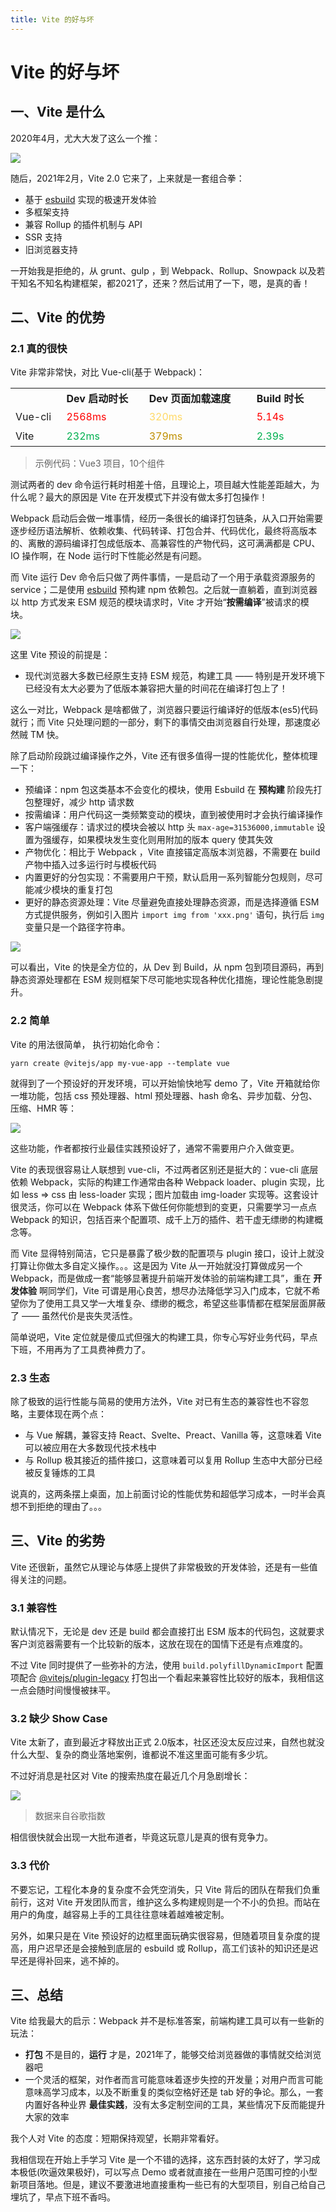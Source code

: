 ```yaml
---
title: Vite 的好与坏
---
```


# Vite 的好与坏

## 一、Vite 是什么

2020年4月，尤大大发了这么一个推：

![](assets/2024-07-18-13-21-04.png)

随后，2021年2月，Vite 2.0 它来了，上来就是一套组合拳：

- 基于 [esbuild](https://mp.weixin.qq.com/s/BCL1Cm64mps4cZe_V26Wtw) 实现的极速开发体验
- 多框架支持
- 兼容 Rollup 的插件机制与 API
- SSR 支持
- 旧浏览器支持

一开始我是拒绝的，从 grunt、gulp ，到 Webpack、Rollup、Snowpack 以及若干知名不知名构建框架，都2021了，还来？然后试用了一下，嗯，是真的香！

## 二、Vite 的优势

### 2.1 真的很快

Vite 非常非常快，对比 Vue-cli\(基于 Webpack\)：

<table style="border-collapse: collapse;"><colgroup><col width="87"><col width="161"><col width="221"><col width="171"></colgroup><tbody><tr><td height="31" width="87" style="font-family: LarkHackSafariFont, LarkEmojiFont, LarkChineseQuote, -apple-system, BlinkMacSystemFont, 'Helvetica Neue', Arial, 'Segoe UI', 'PingFang SC', 'Microsoft Yahei', 'Hiragino Sans GB', sans-serif, 'Apple Color Emoji', 'Segoe UI Emoji', 'Segoe UI Symbol', 'Noto Color Emoji';font-size: 16px;font-style: normal;font-weight: normal;line-height: normal;vertical-align: middle;word-wrap:normal;word-break:normal;white-space:nowrap;"></td><td height="31" width="161" data-sheet-value="&quot;Dev 启动时长&quot;" style="font-family: LarkHackSafariFont, LarkEmojiFont, LarkChineseQuote, -apple-system, BlinkMacSystemFont, 'Helvetica Neue', Arial, 'Segoe UI', 'PingFang SC', 'Microsoft Yahei', 'Hiragino Sans GB', sans-serif, 'Apple Color Emoji', 'Segoe UI Emoji', 'Segoe UI Symbol', 'Noto Color Emoji';font-size: 16px;font-style: normal;font-weight: 700;line-height: normal;vertical-align: middle;word-wrap:normal;word-break:normal;white-space:nowrap;">Dev 启动时长</td><td height="31" width="221" data-sheet-value="&quot;Dev 页面加载速度&quot;" style="font-family: LarkHackSafariFont, LarkEmojiFont, LarkChineseQuote, -apple-system, BlinkMacSystemFont, 'Helvetica Neue', Arial, 'Segoe UI', 'PingFang SC', 'Microsoft Yahei', 'Hiragino Sans GB', sans-serif, 'Apple Color Emoji', 'Segoe UI Emoji', 'Segoe UI Symbol', 'Noto Color Emoji';font-size: 16px;font-style: normal;font-weight: 700;line-height: normal;vertical-align: middle;word-wrap:normal;word-break:normal;white-space:nowrap;">Dev 页面加载速度</td><td height="31" width="171" data-sheet-value="&quot;Build 时长&quot;" style="font-family: LarkHackSafariFont, LarkEmojiFont, LarkChineseQuote, -apple-system, BlinkMacSystemFont, 'Helvetica Neue', Arial, 'Segoe UI', 'PingFang SC', 'Microsoft Yahei', 'Hiragino Sans GB', sans-serif, 'Apple Color Emoji', 'Segoe UI Emoji', 'Segoe UI Symbol', 'Noto Color Emoji';font-size: 16px;font-style: normal;font-weight: 700;line-height: normal;vertical-align: middle;word-wrap:normal;word-break:normal;white-space:nowrap;">Build 时长</td></tr><tr><td height="31" width="87" data-sheet-value="&quot;Vue-cli&quot;" style="font-family: LarkHackSafariFont, LarkEmojiFont, LarkChineseQuote, -apple-system, BlinkMacSystemFont, 'Helvetica Neue', Arial, 'Segoe UI', 'PingFang SC', 'Microsoft Yahei', 'Hiragino Sans GB', sans-serif, 'Apple Color Emoji', 'Segoe UI Emoji', 'Segoe UI Symbol', 'Noto Color Emoji';font-size: 16px;font-style: normal;font-weight: normal;line-height: normal;vertical-align: middle;word-wrap:normal;word-break:normal;white-space:nowrap;">Vue-cli</td><td height="31" width="161" data-sheet-value="&quot;2568ms&quot;" style="color: rgb(255, 0, 0);font-family: LarkHackSafariFont, LarkEmojiFont, LarkChineseQuote, -apple-system, BlinkMacSystemFont, 'Helvetica Neue', Arial, 'Segoe UI', 'PingFang SC', 'Microsoft Yahei', 'Hiragino Sans GB', sans-serif, 'Apple Color Emoji', 'Segoe UI Emoji', 'Segoe UI Symbol', 'Noto Color Emoji';font-size: 16px;font-style: normal;font-weight: normal;line-height: normal;vertical-align: middle;word-wrap:normal;word-break:normal;white-space:nowrap;">2568ms</td><td height="31" width="221" data-sheet-value="&quot;320ms&quot;" style="color: rgb(255, 217, 102);font-family: LarkHackSafariFont, LarkEmojiFont, LarkChineseQuote, -apple-system, BlinkMacSystemFont, 'Helvetica Neue', Arial, 'Segoe UI', 'PingFang SC', 'Microsoft Yahei', 'Hiragino Sans GB', sans-serif, 'Apple Color Emoji', 'Segoe UI Emoji', 'Segoe UI Symbol', 'Noto Color Emoji';font-size: 16px;font-style: normal;font-weight: normal;line-height: normal;vertical-align: middle;word-wrap:normal;word-break:normal;white-space:nowrap;">320ms</td><td height="31" width="171" data-sheet-value="&quot;5.14s&quot;" style="color: rgb(255, 0, 0);font-family: LarkHackSafariFont, LarkEmojiFont, LarkChineseQuote, -apple-system, BlinkMacSystemFont, 'Helvetica Neue', Arial, 'Segoe UI', 'PingFang SC', 'Microsoft Yahei', 'Hiragino Sans GB', sans-serif, 'Apple Color Emoji', 'Segoe UI Emoji', 'Segoe UI Symbol', 'Noto Color Emoji';font-size: 16px;font-style: normal;font-weight: normal;line-height: normal;vertical-align: middle;word-wrap:normal;word-break:normal;white-space:nowrap;">5.14s</td></tr><tr><td height="31" width="87" data-sheet-value="&quot;Vite&quot;" style="font-family: LarkHackSafariFont, LarkEmojiFont, LarkChineseQuote, -apple-system, BlinkMacSystemFont, 'Helvetica Neue', Arial, 'Segoe UI', 'PingFang SC', 'Microsoft Yahei', 'Hiragino Sans GB', sans-serif, 'Apple Color Emoji', 'Segoe UI Emoji', 'Segoe UI Symbol', 'Noto Color Emoji';font-size: 16px;font-style: normal;font-weight: normal;line-height: normal;vertical-align: middle;word-wrap:normal;word-break:normal;white-space:nowrap;">Vite</td><td height="31" width="161" data-sheet-value="&quot;232ms&quot;" style="color: rgb(0, 176, 80);font-family: LarkHackSafariFont, LarkEmojiFont, LarkChineseQuote, -apple-system, BlinkMacSystemFont, 'Helvetica Neue', Arial, 'Segoe UI', 'PingFang SC', 'Microsoft Yahei', 'Hiragino Sans GB', sans-serif, 'Apple Color Emoji', 'Segoe UI Emoji', 'Segoe UI Symbol', 'Noto Color Emoji';font-size: 16px;font-style: normal;font-weight: normal;line-height: normal;vertical-align: middle;word-wrap:normal;word-break:normal;white-space:nowrap;">232ms</td><td height="31" width="221" data-sheet-value="&quot;379ms&quot;" style="color: rgb(191, 143, 0);font-family: LarkHackSafariFont, LarkEmojiFont, LarkChineseQuote, -apple-system, BlinkMacSystemFont, 'Helvetica Neue', Arial, 'Segoe UI', 'PingFang SC', 'Microsoft Yahei', 'Hiragino Sans GB', sans-serif, 'Apple Color Emoji', 'Segoe UI Emoji', 'Segoe UI Symbol', 'Noto Color Emoji';font-size: 16px;font-style: normal;font-weight: normal;line-height: normal;vertical-align: middle;word-wrap:normal;word-break:normal;white-space:nowrap;">379ms</td><td height="31" width="171" data-sheet-value="&quot;2.39s&quot;" style="color: rgb(0, 176, 80);font-family: LarkHackSafariFont, LarkEmojiFont, LarkChineseQuote, -apple-system, BlinkMacSystemFont, 'Helvetica Neue', Arial, 'Segoe UI', 'PingFang SC', 'Microsoft Yahei', 'Hiragino Sans GB', sans-serif, 'Apple Color Emoji', 'Segoe UI Emoji', 'Segoe UI Symbol', 'Noto Color Emoji';font-size: 16px;font-style: normal;font-weight: normal;line-height: normal;vertical-align: middle;word-wrap:normal;word-break:normal;white-space:nowrap;">2.39s</td></tr></tbody></table>

> 示例代码：Vue3 项目，10个组件

测试两者的 dev 命令运行耗时相差十倍，且理论上，项目越大性能差距越大，为什么呢？最大的原因是 Vite 在开发模式下并没有做太多打包操作！

Webpack 启动后会做一堆事情，经历一条很长的编译打包链条，从入口开始需要逐步经历语法解析、依赖收集、代码转译、打包合并、代码优化，最终将高版本的、离散的源码编译打包成低版本、高兼容性的产物代码，这可满满都是 CPU、IO 操作啊，在 Node 运行时下性能必然是有问题。

而 Vite 运行 Dev 命令后只做了两件事情，一是启动了一个用于承载资源服务的 service；二是使用 [esbuild](https://mp.weixin.qq.com/s/BCL1Cm64mps4cZe_V26Wtw) 预构建 npm 依赖包。之后就一直躺着，直到浏览器以 http 方式发来 ESM 规范的模块请求时，Vite 才开始“**按需编译**”被请求的模块。

![](assets/2024-07-18-13-21-23.png)

这里 Vite 预设的前提是：

- 现代浏览器大多数已经原生支持 ESM 规范，构建工具 —— 特别是开发环境下已经没有太大必要为了低版本兼容把大量的时间花在编译打包上了！

这么一对比，Webpack 是啥都做了，浏览器只要运行编译好的低版本\(es5\)代码就行；而 Vite 只处理问题的一部分，剩下的事情交由浏览器自行处理，那速度必然贼 TM 快。

除了启动阶段跳过编译操作之外，Vite 还有很多值得一提的性能优化，整体梳理一下：

- 预编译：npm 包这类基本不会变化的模块，使用 Esbuild 在 **预构建** 阶段先打包整理好，减少 http 请求数
- 按需编译：用户代码这一类频繁变动的模块，直到被使用时才会执行编译操作
- 客户端强缓存：请求过的模块会被以 http 头 `max-age=31536000,immutable` 设置为强缓存，如果模块发生变化则用附加的版本 query 使其失效
- 产物优化：相比于 Webpack ，Vite 直接锚定高版本浏览器，不需要在 build 产物中插入过多运行时与模板代码
- 内置更好的分包实现：不需要用户干预，默认启用一系列智能分包规则，尽可能减少模块的重复打包
- 更好的静态资源处理：Vite 尽量避免直接处理静态资源，而是选择遵循 ESM 方式提供服务，例如引入图片 `import img from 'xxx.png'` 语句，执行后 `img` 变量只是一个路径字符串。

![](assets/2024-07-18-13-21-34.png)

可以看出，Vite 的快是全方位的，从 Dev 到 Build，从 npm 包到项目源码，再到静态资源处理都在 ESM 规则框架下尽可能地实现各种优化措施，理论性能急剧提升。

### 2.2 简单

Vite 的用法很简单， 执行初始化命令：

```
yarn create @vitejs/app my-vue-app --template vue
```

就得到了一个预设好的开发环境，可以开始愉快地写 demo 了，Vite 开箱就给你一堆功能，包括 css 预处理器、html 预处理器、hash 命名、异步加载、分包、压缩、HMR 等：

![](assets/2024-07-18-13-21-43.png)

这些功能，作者都按行业最佳实践预设好了，通常不需要用户介入做变更。

Vite 的表现很容易让人联想到 vue-cli，不过两者区别还是挺大的：vue-cli 底层依赖 Webpack，实际的构建工作通常由各种 Webpack loader、plugin 实现，比如 less => css 由 less-loader 实现；图片加载由 img-loader 实现等。这套设计很灵活，你可以在 Webpack 体系下做任何你能想到的变更，只需要学习一点点 Webpack 的知识，包括百来个配置项、成千上万的插件、若干虚无缥缈的构建概念等。

而 Vite 显得特别简洁，它只是暴露了极少数的配置项与 plugin 接口，设计上就没打算让你做太多自定义操作。。。这是因为 Vite 从一开始就没打算做成另一个 Webpack，而是做成一套“能够显著提升前端开发体验的前端构建工具”，重在 **开发体验** 啊同学们，Vite 可谓是用心良苦，想尽办法降低学习入门成本，它就不希望你为了使用工具又学一大堆复杂、缥缈的概念，希望这些事情都在框架层面屏蔽了 —— 虽然代价是丧失灵活性。

简单说吧，Vite 定位就是傻瓜式但强大的构建工具，你专心写好业务代码，早点下班，不用再为了工具费神费力了。

### 2.3 生态

除了极致的运行性能与简易的使用方法外，Vite 对已有生态的兼容性也不容忽略，主要体现在两个点：

- 与 Vue 解耦，兼容支持 React、Svelte、Preact、Vanilla 等，这意味着 Vite 可以被应用在大多数现代技术栈中
- 与 Rollup 极其接近的插件接口，这意味着可以复用 Rollup 生态中大部分已经被反复锤炼的工具

说真的，这两条摆上桌面，加上前面讨论的性能优势和超低学习成本，一时半会真想不到拒绝的理由了。。。

## 三、Vite 的劣势

Vite 还很新，虽然它从理论与体感上提供了非常极致的开发体验，还是有一些值得关注的问题。

### 3.1 兼容性

默认情况下，无论是 dev 还是 build 都会直接打出 ESM 版本的代码包，这就要求客户浏览器需要有一个比较新的版本，这放在现在的国情下还是有点难度的。

不过 Vite 同时提供了一些弥补的方法，使用 `build.polyfillDynamicImport` 配置项配合 [](https://github.com/vitejs/vite/tree/main/packages/plugin-legacy) [\@vitejs/plugin-legacy](https://github.com/vitejs/vite/tree/main/packages/plugin-legacy) 打包出一个看起来兼容性比较好的版本，我相信这一点会随时间慢慢被抹平。

### 3.2 缺少 Show Case

Vite 太新了，直到最近才释放出正式 2.0版本，社区还没太反应过来，自然也就没什么大型、复杂的商业落地案例，谁都说不准这里面可能有多少坑。

不过好消息是社区对 Vite 的搜索热度在最近几个月急剧增长：

![](assets/2024-07-18-13-22-02.png)

> 数据来自谷歌指数

相信很快就会出现一大批布道者，毕竟这玩意儿是真的很有竞争力。

### 3.3 代价

不要忘记，工程化本身的复杂度不会凭空消失，只 Vite 背后的团队在帮我们负重前行，这对 Vite 开发团队而言，维护这么多构建规则是一个不小的负担。而站在用户的角度，越容易上手的工具往往意味着越难被定制。

另外，如果只是在 Vite 预设好的边框里面玩确实很容易，但随着项目复杂度的提高，用户迟早还是会接触到底层的 esbuild 或 Rollup，高工们该补的知识还是迟早还是得补回来，逃不掉的。

## 三、总结

Vite 给我最大的启示：Webpack 并不是标准答案，前端构建工具可以有一些新的玩法：

- **打包** 不是目的，**运行** 才是，2021年了，能够交给浏览器做的事情就交给浏览器吧
- 一个灵活的框架，对作者而言可能意味着逐步失控的开发量；对用户而言可能意味高学习成本，以及不断重复的类似空格好还是 tab 好的争论。那么，一套内置好各种业界 **最佳实践**，没有太多定制空间的工具，某些情况下反而能提升大家的效率

我个人对 Vite 的态度：短期保持观望，长期非常看好。

我相信现在开始上手学习 Vite 是一个不错的选择，这东西封装的太好了，学习成本极低\(吹逼效果极好\)，可以写点 Demo 或者就直接在一些用户范围可控的小型新项目落地。但是，建议不要激进地直接重构一些已有的大型项目，别自己给自己埋坑了，早点下班不香吗。
